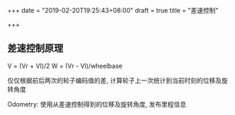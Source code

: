 +++
date = "2019-02-20T19:25:43+08:00"
draft = true
title = "差速控制"

+++


## 差速控制原理

V = (Vr + Vl)/2
W = (Vr - Vl)/wheelbase

仅仅根据前后两次的轮子编码值的差, 计算轮子上一次统计到当前时刻的位移及旋转角度

Odometry:
使用从差速控制得到的位移及旋转角度, 发布里程信息
